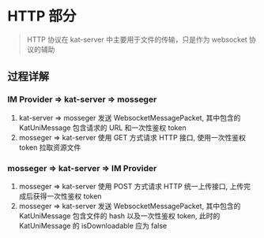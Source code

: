 # HTTP 部分

> HTTP 协议在 kat-server 中主要用于文件的传输，只是作为 websocket 协议的辅助

## 过程详解

### IM Provider => kat-server => mosseger

1. kat-server => mosseger 发送 WebsocketMessagePacket, 其中包含的 KatUniMessage 包含请求的 URL 和一次性鉴权 token
2. mosseger => kat-server 使用 GET 方式请求 HTTP 接口, 使用一次性鉴权 token 拉取资源文件

### mosseger => kat-server => IM Provider

1. mosseger => kat-server 使用 POST 方式请求 HTTP 统一上传接口, 上传完成后获得一次性鉴权 token
2. mosseger => kat-server 发送 WebsocketMessagePacket, 其中包含的 KatUniMessage 包含文件的 hash 以及一次性鉴权 token, 此时的 KatUniMessage 的 isDownloadable 应为 false
